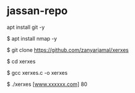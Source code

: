 # jassan-repo

apt install git -y

$  apt install nmap -y

$  git clone https://github.com/zanyarjamal/xerxes

$  cd xerxes

$  gcc xerxes.c -o xerxes

$  ./xerxes [www.xxxxxx.com] 80
